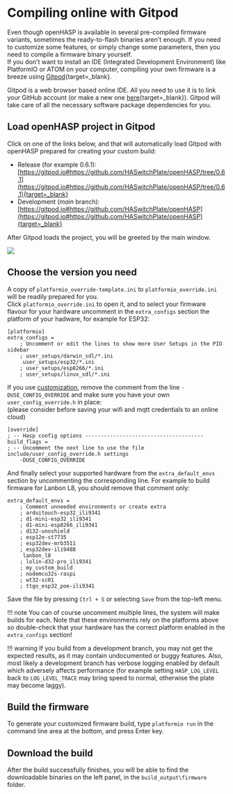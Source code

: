 # Compiling online with Gitpod

Even though openHASP is available in several pre-compiled firmware variants, sometimes the ready-to-flash binaries aren't enough.
If you need to customize some features, or simply change some parameters, then you need to compile a firmware binary yourself.  
If you don't want to install an IDE (Integrated Development Environment) like PlatformIO or ATOM on your computer, compiling your own firmware is a breeze using [Gitpod](https://www.gitpod.io/){target=_blank}.

Gitpod is a web browser based online IDE. All you need to use it is to link your GitHub account (or make a new one [here](https://github.com/join?source=header){target=_blank}). Gitpod will take care of all the necessary software package dependencies for you.

## Load openHASP project in Gitpod

Click on one of the links below, and that will automatically load Gitpod with openHASP prepared for creating your custom build:

- Release (for example 0.6.1): [https://gitpod.io#https://github.com/HASwitchPlate/openHASP/tree/0.6.1](https://gitpod.io#https://github.com/HASwitchPlate/openHASP/tree/0.6.1){target=_blank}
- Development (_main_ branch): [https://gitpod.io#https://github.com/HASwitchPlate/openHASP](https://gitpod.io#https://github.com/HASwitchPlate/openHASP){target=_blank}

After Gitpod loads the project, you will be greeted by the main window.

<a href="../../assets/images/compiling/gitpod.png" data-toggle="lightbox" data-gallery="example-gallery" class="col-sm-8" data-title="GitPod" data-footer="">
    <img src="../../assets/images/compiling/gitpod.png" class="img-thumbnail">
</a>

## Choose the version you need

A copy of `platformio_override-template.ini` to `platformio_override.ini` will be readily prepared for you.  
Click `platformio_override.ini` to open it, and to select your firmware flavour for your hardware uncomment in the `extra_configs` section the platform of your hadware, for example for ESP32:

```text
[platformio]
extra_configs =
	; Uncomment or edit the lines to show more User Setups in the PIO sidebar
    ; user_setups/darwin_sdl/*.ini
     user_setups/esp32/*.ini
    ; user_setups/esp8266/*.ini
    ; user_setups/linux_sdl/*.ini
```

If you use [customization](customize.md), remove the comment from the line `-DUSE_CONFIG_OVERRIDE` and make sure you have your own `user_config_override.h` in place:   
(please consider before saving your wifi and mqtt credentials to an online cloud)

```text
[override]
; -- Hasp config options --------------------------------------
build_flags =
; -- Uncomment the next line to use the file include/user_config_override.h settings
    -DUSE_CONFIG_OVERRIDE
```

And finally select your supported hardware from the `extra_default_envs` section by uncommenting the corresponding line. For example to build firmware for Lanbon L8, you should remove that comment only:

```text
extra_default_envs =
    ; Comment unneeded environments or create extra
    ; arduitouch-esp32_ili9341
    ; d1-mini-esp32_ili9341
    ; d1-mini-esp8266_ili9341
    ; d132-unoshield
    ; esp12e-st7735
    ; esp32dev-mrb3511
    ; esp32dev-ili9488
     lanbon_l8
    ; lolin-d32-pro_ili9341
    ; my_custom_build
    ; nodemcu32s-raspi
    ; wt32-sc01
    ; ttgo_esp32_poe-ili9341
```
Save the file by pressing `Ctrl + S` or selecting `Save` from the top-left menu.

!!! note
    You can of course uncomment multiple lines, the system will make builds for each. Note that these environments rely on the platforms above so double-check that your hardware has the correct platform enabled in the `extra_configs` section!

!!! warning
    If you build from a development branch, you may not get the expected results, as it may contain undocumented or buggy features. Also, most likely a development branch has verbose logging enabled by default which adversely affects performance (for example setting `HASP_LOG_LEVEL` back to `LOG_LEVEL_TRACE` may bring speed to normal, otherwise the plate may become laggy).

## Build the firmware

To generate your customized firmware build, type `platformio run` in the command line area at the bottom, and press Enter key.

## Download the build

After the build successfully finishes, you will be able to find the downloadable binaries on the left panel, in the `build_output\firmware` folder.


